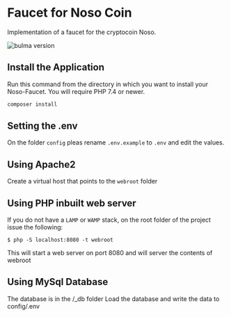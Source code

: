 # Faucet for Noso Coin

Implementation of a faucet for the cryptocoin Noso.

![bulma version](https://img.shields.io/badge/bulma-0.9.0-4169e1.svg)


## Install the Application

Run this command from the directory in which you want to install your Noso-Faucet. You will require PHP 7.4 or newer.

```bash
composer install
```

## Setting the .env

On the folder `config` pleas rename `.env.example` to `.env` and edit the values.

## Using Apache2

Create a virtual host that points to the `webroot` folder

## Using PHP inbuilt web server

If you do not have a `LAMP` or `WAMP` stack, on the root folder of the project issue the following:

```console
$ php -S localhost:8080 -t webroot
```

This will start a web server on port 8080 and will server the contents of webroot

## Using MySql Database
The database is in the /_db folder
Load the database and write the data to config/.env



